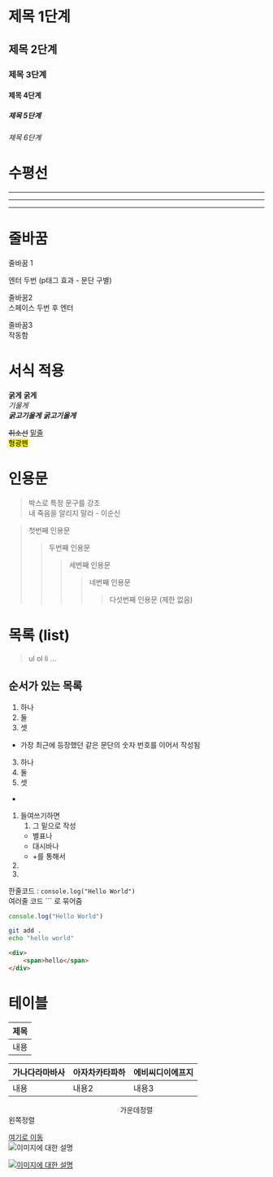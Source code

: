 # 제목 1단계
## 제목 2단계
### 제목 3단계
#### 제목 4단계
##### 제목 5단계
###### 제목 6단계

# 수평선

***
---
___

# 줄바꿈
줄바꿈 1

엔터 두번 (p태그 효과 - 문단 구별)

줄바꿈2  
스페이스 두번 후 엔터

줄바꿈3 <br>작동함

# 서식 적용
**굵게** __굵게__   
*기울게*  
***굵고기울게*** ___굵고기울게___

~~취소선~~ <u> 밑줄 </u>  
<mark>형광펜</mark>

# 인용문
>박스로 특정 문구를 강조  
>내 죽음을 알리지 말라 - 이순신

> 첫번째 인용문
>> 두번째 인용문
>>> 세번째 인용문
>>>> 네번째 인용문
>>>>> 다섯번째 인용문 (제한 없음)

# 목록 (list)
>ul ol li ...  
## 순서가 있는 목록
1. 하나
2. 둘
3. 셋
- 가장 최근에 등장했던 같은 문단의 숫자 번호를 이어서 작성됨
3. 하나
2. 둘
3. 셋
-
1. 들여쓰기하면  
    1. 그 밑으로 작성
    * 별표나
    - 대시바나
    + +를 통해서
2.
3.    

한줄코드 : `console.log("Hello World")`  
여러줄 코드 ``` 로 묶어줌
```javascript
console.log("Hello World")
```

```sh
git add .
echo "hello world"
```

```html
<div>  
    <span>hello</span>
</div>
```

# 테이블
|제목|
|---|
|내용|

|가나다라마바사|아자차카타파하|에비씨디이에프지|  
|-|-|-|  
|내용|내용2|내용3|

<div align = "center">
    가운데정렬
</div>

<div align = "left">
    왼쪽정렬
</div>

[여기로 이동](https://naver.com)  
![이미지에 대한 설명](https://plus.unsplash.com/premium_photo-1688678097388-a0c77ea9ace1?q=80&w=1146&auto=format&fit=crop&ixlib=rb-4.0.3&ixid=M3wxMjA3fDB8MHxwaG90by1wYWdlfHx8fGVufDB8fHx8fA%3D%3D)  


[![이미지에 대한 설명](https://plus.unsplash.com/premium_photo-1688678097388-a0c77ea9ace1?q=80&w=1146&auto=format&fit=crop&ixlib=rb-4.0.3&ixid=M3wxMjA3fDB8MHxwaG90by1wYWdlfHx8fGVufDB8fHx8fA%3D%3D)](https://naver.com)